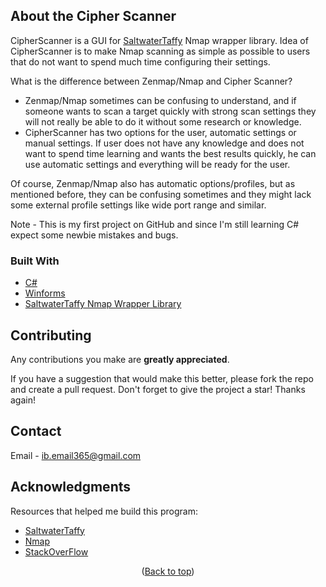 <!-- ABOUT THE PROJECT -->
## About the Cipher Scanner

CipherScanner is a GUI for [SaltwaterTaffy](https://github.com/thomdixon/SaltwaterTaffy) Nmap wrapper library.
Idea of CipherScanner is to make Nmap scanning as simple as possible to users that do not want to spend much time configuring their settings.

What is the difference between Zenmap/Nmap and Cipher Scanner?
* Zenmap/Nmap sometimes can be confusing to understand, and if someone wants to scan a target quickly with strong scan settings they will not really be able to do it without some research or knowledge.
* CipherScanner has two options for the user, automatic settings or manual settings. If user does not have any knowledge and does not want to spend time learning and wants the best results quickly, he can use automatic settings and everything will be ready for the user.

Of course, Zenmap/Nmap also has automatic options/profiles, but as mentioned before, they can be confusing sometimes and they might lack some external profile settings like wide port range and similar.

Note - This is my first project on GitHub and since I'm still learning C# expect some newbie mistakes and bugs.

### Built With

* [C#](https://docs.microsoft.com/en-us/dotnet/csharp/)
* [Winforms](https://docs.microsoft.com/en-us/dotnet/desktop/winforms/?view=netdesktop-6.0)
* [SaltwaterTaffy Nmap Wrapper Library](https://github.com/thomdixon/SaltwaterTaffy)

<!-- CONTRIBUTING -->
## Contributing

Any contributions you make are **greatly appreciated**.

If you have a suggestion that would make this better, please fork the repo and create a pull request.
Don't forget to give the project a star! Thanks again!

<!-- CONTACT -->
## Contact

Email - ib.email365@gmail.com

<!-- ACKNOWLEDGMENTS -->
## Acknowledgments

Resources that helped me build this program:

* [SaltwaterTaffy](https://github.com/thomdixon/SaltwaterTaffy)
* [Nmap](https://nmap.org)
* [StackOverFlow](https://stackoverflow.com)

<p align="center">(<a href="#top">Back to top</a>)</p>
